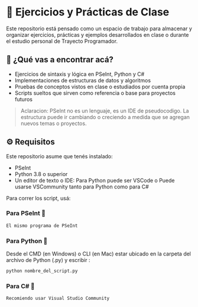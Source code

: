 # 🧪 Ejercicios y Prácticas de Clase

Este repositorio está pensado como un espacio de trabajo para almacenar y organizar ejercicios, prácticas y ejemplos desarrollados en clase o durante el estudio personal de Trayecto Programador.

## 📌 ¿Qué vas a encontrar acá?

- Ejercicios de sintaxis y lógica en PSeInt, Python y C#
- Implementaciones de estructuras de datos y algoritmos
- Pruebas de conceptos vistos en clase o estudiados por cuenta propia
- Scripts sueltos que sirven como referencia o base para proyectos futuros

> Aclaracion: PSeInt no es un lenguaje, es un IDE de pseudocodigo.
>  La estructura puede ir cambiando o creciendo a medida que se agregan nuevos temas o proyectos.

## ⚙️ Requisitos

Este repositorio asume que tenés instalado:

- PSeInt
- Python 3.8 o superior
- Un editor de texto o IDE: Para Python puede ser VSCode o Puede usarse VSCommunity tanto para Python como para C#

Para correr los script, usá:

### Para PSeInt 🧠
```bash
El mismo programa de PSeInt
```


### Para Python 🐍 
Desde el CMD (en Windows) o CLI (en Mac) estar ubicado en la carpeta del archivo de Python (.py) y escribir :
```bash
python nombre_del_script.py
```
### Para C# 💠
```bash
Recomiendo usar Visual Studio Community
```

